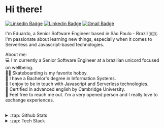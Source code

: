 # Hi there!

[![Linkedin Badge](https://img.shields.io/badge/-LinkedIn-blue?style=flat-square&logo=Linkedin&logoColor=white&link=https://www.linkedin.com/in/eduardo3g/)](https://www.linkedin.com/in/eduardo3g/)
[![Linkedin Badge](https://img.shields.io/badge/-Instagram-purple?style=flat-square&logo=Instagram&logoColor=white&link=https://www.instagram.com/scvramella/)](https://www.instagram.com/scvramella/)
[![Gmail Badge](https://img.shields.io/badge/-Gmail-c14438?style=flat-square&logo=Gmail&logoColor=white&link=mailto:eduardosbrasil10@gmail.com)](mailto:eduardosbrasil10@gmail.com)

I'm Eduardo, a Senior Software Engineer based in São Paulo - Brazil 🇧🇷. I'm passionate about learning new things, especially when it comes to Serverless and Javascript-based technologies.
<br/>

About me:
<br/>
💻 I'm currently a Senior Software Engineer at a brazilian unicord focused on wellbeing. <br/>
🏄🏽 Skateboarding is my favorite hobby. <br/>
🎒 I have a Bachelor's degree in Information Systems. <br/>
🌱 I enjoy to be in touch with Javascript and Serverless technologies. <br/>
🏴󠁧󠁢󠁥󠁮󠁧󠁿󠁥󠁮󠁧󠁿 Certified in advanced english by Cambridge University. <br/>
🤝 Feel free to reach me out. I'm a very opened person and I really love to exchange experiences. <br/>
<br />

<details>
  <summary>:zap: Github Stats</summary>
  <!-- <img src="https://github-readme-stats.vercel.app/api?username=eduardo3g&&show_icons=true&title_color=222222&icon_color=03A87C&text_color=333333&bg_color=ffffff&include_all_commits=true&count_private=true"> -->
  
  <img src="https://github-readme-stats-eight-theta.vercel.app/api?username=eduardo3g&show_icons=true&title_color=222222&icon_color=03A87C&text_color=333333&bg_color=ffffff&include_all_commits=true&count_private=true"/>
  
</details>

<details>
  <summary>:zap: Tech Stack</summary>
  <img src="https://github-readme-stats.vercel.app/api/top-langs/?username=eduardo3g&layout=compact&bg_color=ffffff&text_color=333333&title_color=222222">
</details>
<br/>
